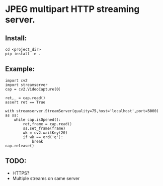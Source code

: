 # JPEG multipart HTTP streaming server.

## Install:
```
cd <project_dir>
pip install -e .
```

## Example:
```
import cv2
import streamserver
cap = cv2.VideoCapture(0)

ret,_ = cap.read()
assert ret == True

with streamserver.StreamServer(quality=75,host='localhost',port=5000) as ss:
    while cap.isOpened():
        ret,frame = cap.read()
        ss.set_frame(frame)
        wk = cv2.waitKey(20)
        if wk == ord('q'):
            break
cap.release()
```

## TODO:
* HTTPS?
* Multiple streams on same server
